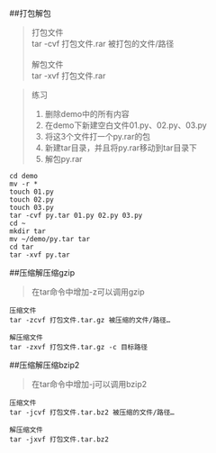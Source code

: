 ##打包解包

> 打包文件
> <br>tar -cvf 打包文件.rar 被打包的文件/路径</br>
> <br>解包文件 </br>
> tar -xvf 打包文件.rar

>练习
>1. 删除demo中的所有内容
>2. 在demo下新建空白文件01.py、02.py、03.py
>3. 将这3个文件打一个py.rar的包
>4. 新建tar目录，并且将py.rar移动到tar目录下
>5. 解包py.rar

```
cd demo
mv -r *
touch 01.py
touch 02.py
touch 03.py
tar -cvf py.tar 01.py 02.py 03.py
cd ~
mkdir tar
mv ~/demo/py.tar tar
cd tar
tar -xvf py.tar

```

##压缩解压缩gzip

> 在tar命令中增加-z可以调用gzip

```
压缩文件
tar -zcvf 打包文件.tar.gz 被压缩的文件/路径…

解压缩文件
tar -zxvf 打包文件.tar.gz -c 目标路径

```

##压缩解压缩bzip2
> 在tar命令中增加-j可以调用bzip2

```
压缩文件
tar -jcvf 打包文件.tar.bz2 被压缩的文件/路径…

解压缩文件
tar -jxvf 打包文件.tar.bz2 

```
